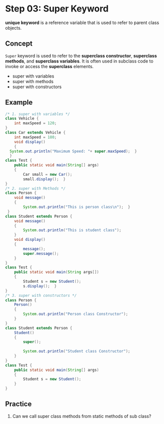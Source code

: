 # Step 03: Super Keyword
**unique keyword** is a reference variable that is used to refer to parent class objects.

## Concept
`Super` keyword is used to refer to the **superclass constructor**, **superclass methods**, and **superclass variables**.
It is often used in subclass code to invoke or access the **superclass** elements.
- super with variables
- super with methods
- super with constructors
  
## Example
```java
/* 1. super with variables */
class Vehicle {
	int maxSpeed = 120;
}
class Car extends Vehicle {
	int maxSpeed = 180;
	void display()
	{
  System.out.println("Maximum Speed: "+ super.maxSpeed);  }
  }
class Test {
    public static void main(String[] args)
    {
        Car small = new Car();
        small.display();  }
}
/* 2. super with Methods */
class Person {
    void message()
    {
        System.out.println("This is person class\n");  }
 }
class Student extends Person {
    void message()
    {
        System.out.println("This is student class");
    }
    void display()
    {
        message();
        super.message();
    }
}
class Test {
    public static void main(String args[])
    {
        Student s = new Student();
        s.display();  }
}
/* 3. super with constructors */
class Person {
    Person()
    {
        System.out.println("Person class Constructor");
    }
}
class Student extends Person {
    Student()
    {
        super();
 
        System.out.println("Student class Constructor");
    }
}
class Test {
    public static void main(String[] args)
    {
        Student s = new Student();
    }
}
```
## Practice
1. Can we call super class methods from static methods of sub class?
